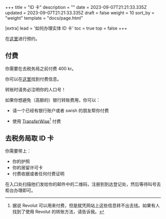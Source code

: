 +++
title = "ID 卡"
description = ""
date = 2023-09-07T21:21:33.335Z
updated = 2023-09-07T21:21:33.335Z
draft = false
weight = 10
sort_by = "weight"
template = "docs/page.html"

[extra]
lead = '如何办理实体 ID 卡'
toc = true
top = false
+++

在[这里](https://ssc.nemoq.se/Booking/Booking/Index/SSC)进行预约。

## 付费

你需要在去税务局之前付费 400 kr。

你可以在[这里](https://www.skatteverket.se/servicelankar/otherlanguages/inenglish/individualsandemployees/livinginsweden/idcard/idcardapplicationconditions.4.3810a01c150939e893f1daea.html#h-Howtopaytheapplicationfee)找到付费信息。

转账时请务必注明你的人口号！

如果你想避免（高额的）银行转账费用，你可以：

- 请一个已经有银行账户或者 swish 的朋友帮你付费

- 使用 [TransferWise](https://transferwise.com/)[^1] 付费

## 去税务局取 ID 卡

你需要带上：

- 你的护照
- 你的居留许可卡
- 付费收据或者任何付费证明

在入口处扫描他们发给你的邮件中的二维码，注册到到达登记处，然后等待叫号去柜台办理即可。

[^1]: 据说 Revolut 可以用来付费，但是就凭网站上这些信息转不出去钱。如果有人找到了使用 Revolut 的转账方法，请告诉我。

